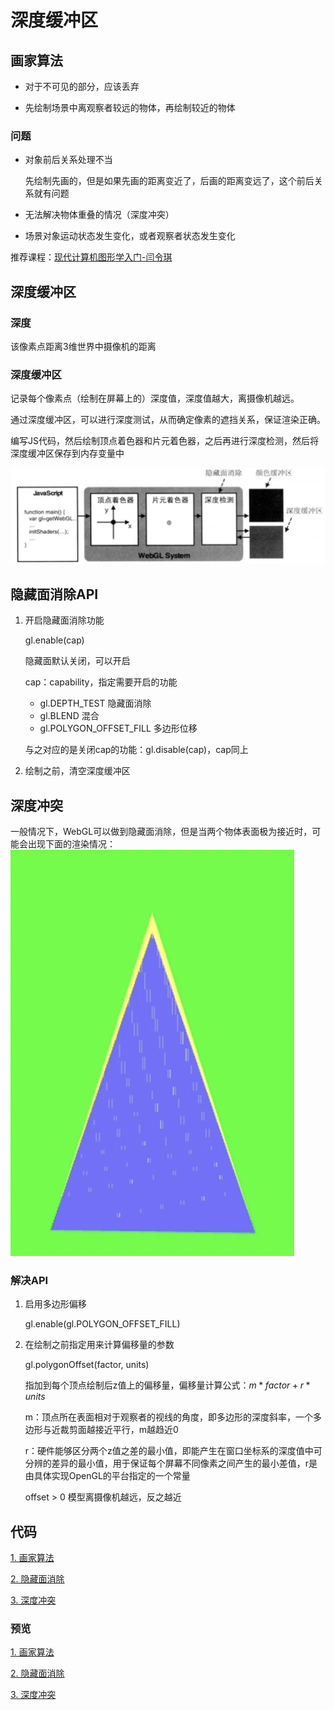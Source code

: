 # 深度缓冲区

## 画家算法

- 对于不可见的部分，应该丢弃

- 先绘制场景中离观察者较远的物体，再绘制较近的物体

### 问题

- 对象前后关系处理不当

  先绘制先画的，但是如果先画的距离变近了，后画的距离变远了，这个前后关系就有问题

- 无法解决物体重叠的情况（深度冲突）

- 场景对象运动状态发生变化，或者观察者状态发生变化

推荐课程：[现代计算机图形学入门-闫令琪](https://www.bilibili.com/video/BV1X7411F744?vd_source=708d7f8f5e726f96ced1e7caf28eebb9)

## 深度缓冲区

### 深度

该像素点距离3维世界中摄像机的距离

### 深度缓冲区

记录每个像素点（绘制在屏幕上的）深度值，深度值越大，离摄像机越远。

通过深度缓冲区，可以进行深度测试，从而确定像素的遮挡关系，保证渲染正确。

编写JS代码，然后绘制顶点着色器和片元着色器，之后再进行深度检测，然后将深度缓冲区保存到内存变量中

![深度缓冲区](./assets/%E6%B7%B1%E5%BA%A6%E7%BC%93%E5%86%B2%E5%8C%BA.png)


## 隐藏面消除API


1. 开启隐藏面消除功能

    gl.enable(cap)

    隐藏面默认关闭，可以开启

    cap：capability，指定需要开启的功能
    - gl.DEPTH_TEST 隐藏面消除
    - gl.BLEND 混合
    - gl.POLYGON_OFFSET_FILL 多边形位移

    与之对应的是关闭cap的功能：gl.disable(cap)，cap同上

2. 绘制之前，清空深度缓冲区

## 深度冲突

一般情况下，WebGL可以做到隐藏面消除，但是当两个物体表面极为接近时，可能会出现下面的渲染情况：
![深度冲突](./assets/%E6%B7%B1%E5%BA%A6%E5%86%B2%E7%AA%81.png)

### 解决API

1. 启用多边形偏移

    gl.enable(gl.POLYGON_OFFSET_FILL)

2. 在绘制之前指定用来计算偏移量的参数

    gl.polygonOffset(factor, units)

    指加到每个顶点绘制后z值上的偏移量，偏移量计算公式：$m * factor + r * units$

    m：顶点所在表面相对于观察者的视线的角度，即多边形的深度斜率，一个多边形与近裁剪面越接近平行，m越趋近0

    r：硬件能够区分两个z值之差的最小值，即能产生在窗口坐标系的深度值中可分辨的差异的最小值，用于保证每个屏幕不同像素之间产生的最小差值，r是由具体实现OpenGL的平台指定的一个常量

    offset > 0 模型离摄像机越远，反之越近

## 代码

[1. 画家算法](./6.%E6%B7%B1%E5%BA%A6%E7%BC%93%E5%86%B2%E5%8C%BA/%E7%94%BB%E5%AE%B6%E7%AE%97%E6%B3%95.html)

[2. 隐藏面消除](./6.%E6%B7%B1%E5%BA%A6%E7%BC%93%E5%86%B2%E5%8C%BA/%E9%9A%90%E8%97%8F%E9%9D%A2%E6%B6%88%E9%99%A4.html)

[3. 深度冲突](./6.%E6%B7%B1%E5%BA%A6%E7%BC%93%E5%86%B2%E5%8C%BA/%E6%B7%B1%E5%BA%A6%E5%86%B2%E7%AA%81.html)

### 预览

[1. 画家算法](https://aaaaaa-11.github.io/WebGL-Intermediate/6.%E6%B7%B1%E5%BA%A6%E7%BC%93%E5%86%B2%E5%8C%BA/%E7%94%BB%E5%AE%B6%E7%AE%97%E6%B3%95.html)

[2. 隐藏面消除](https://aaaaaa-11.github.io/WebGL-Intermediate/6.%E6%B7%B1%E5%BA%A6%E7%BC%93%E5%86%B2%E5%8C%BA/%E9%9A%90%E8%97%8F%E9%9D%A2%E6%B6%88%E9%99%A4.html)

[3. 深度冲突](https://aaaaaa-11.github.io/WebGL-Intermediate/6.%E6%B7%B1%E5%BA%A6%E7%BC%93%E5%86%B2%E5%8C%BA/%E6%B7%B1%E5%BA%A6%E5%86%B2%E7%AA%81.html)